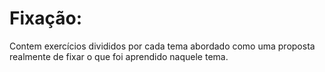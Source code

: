# Fixação:

Contem exercícios divididos por cada tema abordado como uma proposta realmente de fixar o que foi aprendido naquele tema.